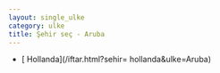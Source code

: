 ```yaml
---
layout: single_ulke
category: ulke
title: Şehir seç - Aruba
---
```

* [ Hollanda](/iftar.html?sehir= hollanda&ulke=Aruba)
